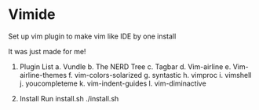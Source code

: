 # Vimide
Set up vim plugin to make vim like IDE by one install

It was just made for me!

1. Plugin List
  a. Vundle
  b. The NERD Tree
  c. Tagbar
  d. Vim-airline
  e. Vim-airline-themes
  f. vim-colors-solarized
  g. syntastic
  h. vimproc
  i. vimshell
  j. youcompleteme
  k. vim-indent-guides
  l. vim-diminactive
  
2. Install
Run install.sh
./install.sh
